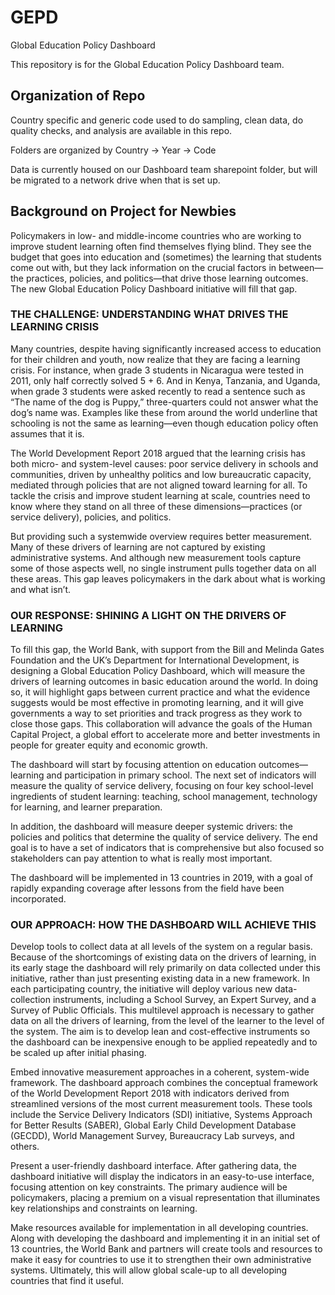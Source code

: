 # GEPD
Global Education Policy Dashboard

This repository is for the Global Education Policy Dashboard team.  

## Organization of Repo
Country specific and generic code used to do sampling, clean data, do quality checks, and analysis are available in this repo.

Folders are organized by Country -> Year -> Code

Data is currently housed on our Dashboard team sharepoint folder, but will be migrated to a network drive when that is set up. 

## Background on Project for Newbies
Policymakers in low- and middle-income countries who are working to improve student learning often find themselves flying blind. They see the budget that goes into education and (sometimes) the learning that students come out with, but they lack information on the crucial factors in between— the practices, policies, and politics—that drive those learning outcomes. The new Global Education Policy Dashboard initiative will fill that gap.
### THE CHALLENGE:  UNDERSTANDING WHAT DRIVES THE LEARNING CRISIS
Many countries, despite having significantly increased access to education for their children and youth, now realize that they are facing a learning crisis. For instance, when grade 3 students in Nicaragua were tested in 2011, only half correctly solved 5 + 6. And in Kenya, Tanzania, and Uganda, when grade 3 students were asked recently to read a sentence such as  “The  name  of  the  dog  is  Puppy,”  three-quarters could  not  answer  what  the  dog’s  name  was.  Examples like these from around the world underline that schooling is not the same as learning—even though education policy often assumes that it is.

The World Development Report 2018 argued that the learning crisis has both micro- and system-level causes: poor service delivery in schools and communities, driven by unhealthy politics and low bureaucratic capacity, mediated through policies that are not aligned toward learning for all. To tackle the crisis and improve student learning at scale, countries need to know where they stand on all three of these dimensions—practices (or service delivery), policies, and politics. 

But providing such a systemwide overview requires better measurement. Many of these drivers of learning are not captured by existing administrative systems. And although new measurement tools capture some of those aspects well, no single instrument pulls together data on all these areas. This gap leaves policymakers in the dark about what is working and what isn’t.

### OUR RESPONSE:  SHINING A LIGHT ON THE DRIVERS OF LEARNING
To fill this gap, the World Bank, with support from the Bill and Melinda Gates Foundation and the UK’s Department for International Development, is designing a Global Education Policy Dashboard, which will measure the drivers of learning outcomes in basic education around the world. In doing so, it will highlight gaps between current practice and  what the evidence suggests would be most effective in promoting learning, and it will give governments a way to set priorities and track progress as they work to close those gaps. This collaboration will advance the goals of the Human Capital Project, a global effort to accelerate more and better investments in people for greater equity and economic growth.

The dashboard will start by focusing attention on education outcomes—learning and participation in primary school.  The next set of indicators will measure the quality of service delivery, focusing on four key school-level ingredients of student learning:  teaching, school management, technology for learning, and learner preparation.  

In addition, the dashboard will measure deeper systemic drivers: the policies and politics that determine the quality of service delivery. The end goal is to have a set of indicators that is comprehensive but also focused so stakeholders can pay attention to what is really most important. 

The dashboard will be implemented in 13 countries in 2019, with a goal of rapidly expanding coverage after lessons from the field have been incorporated. 

### OUR APPROACH:  HOW THE DASHBOARD WILL ACHIEVE THIS
Develop tools to collect data at all levels of the system on a regular basis. Because of the shortcomings of existing data on the drivers of learning, in its early stage the dashboard will rely primarily on data collected under this initiative, rather than just presenting existing data in a new framework. In each participating country, the initiative will deploy various new data-collection instruments, including a School Survey, an Expert Survey, and a Survey of Public Officials. This multilevel approach is necessary to gather data on all the drivers of learning, from the level of the learner to the level of the system. The aim is to develop lean and cost-effective instruments so the dashboard can be inexpensive enough to be applied repeatedly and to be scaled up after initial phasing. 

Embed innovative measurement approaches in a coherent, system-wide framework. The  dashboard  approach  combines  the conceptual framework of the World Development Report 2018 with indicators derived from streamlined versions of the most current measurement tools. These tools include the Service Delivery Indicators (SDI) initiative, Systems Approach for Better Results (SABER), Global Early Child Development Database (GECDD), World Management Survey, Bureaucracy Lab surveys, and others.

Present a user-friendly dashboard interface. After gathering data, the dashboard initiative  will  display  the  indicators  in   an easy-to-use interface, focusing attention on key constraints. The primary audience will be policymakers, placing a premium on a visual representation that illuminates key relationships and constraints on learning.

Make resources available for implementation in all developing countries. Along with  developing  the  dashboard  and  implementing it in an initial set of 13 countries, the World Bank and partners will create tools and resources to make it easy for countries to use it to strengthen their own administrative systems. Ultimately, this will allow global scale-up to all developing countries that find it useful.
